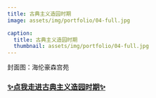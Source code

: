 ```yaml
---
title: 古典主义造园时期
image: assets/img/portfolio/04-full.jpg

caption:
  title: 古典主义造园时期
  thumbnail: assets/img/portfolio/04-full.jpg
---
```


封面图：海伦豪森宫苑

### [✨点我走进古典主义造园时期✨](./4)
